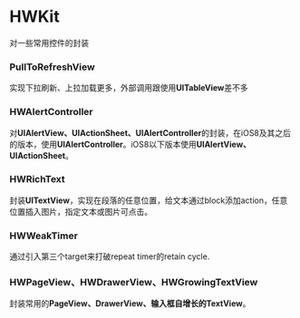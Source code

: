 # HWKit
对一些常用控件的封装

### PullToRefreshView
实现下拉刷新、上拉加载更多，外部调用跟使用**UITableView**差不多

### HWAlertController
对**UIAlertView、UIActionSheet、UIAlertController**的封装，在iOS8及其之后的版本，使用**UIAlertController**。iOS8以下版本使用**UIAlertView、UIActionSheet**。

### HWRichText
封装**UITextView**，实现在段落的任意位置，给文本通过block添加action，任意位置插入图片，指定文本或图片可点击。

### HWWeakTimer
通过引入第三个target来打破repeat timer的retain cycle.

### HWPageView、HWDrawerView、HWGrowingTextView
封装常用的**PageView、DrawerView、输入框自增长的TextView**。




